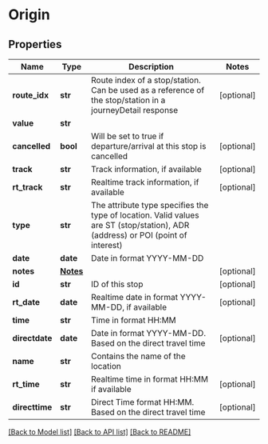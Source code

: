 # Origin

## Properties
Name | Type | Description | Notes
------------ | ------------- | ------------- | -------------
**route_idx** | **str** | Route index of a stop/station. Can be used as a reference of the stop/station in a journeyDetail response | [optional] 
**value** | **str** |  | 
**cancelled** | **bool** | Will be set to true if departure/arrival at this stop is cancelled | [optional] 
**track** | **str** | Track information, if available | [optional] 
**rt_track** | **str** | Realtime track information, if available | [optional] 
**type** | **str** | The attribute type specifies the type of location. Valid values are ST (stop/station), ADR (address) or POI (point of interest) | 
**date** | **date** | Date in format YYYY-MM-DD | 
**notes** | [**Notes**](Notes.md) |  | [optional] 
**id** | **str** | ID of this stop | [optional] 
**rt_date** | **date** | Realtime date in format YYYY-MM-DD, if available | [optional] 
**time** | **str** | Time in format HH:MM | 
**directdate** | **date** | Date in format YYYY-MM-DD.  Based on the direct travel time | [optional] 
**name** | **str** | Contains the name of the location | 
**rt_time** | **str** | Realtime time in format HH:MM if available | [optional] 
**directtime** | **str** | Direct Time format HH:MM. Based on the direct travel time | [optional] 

[[Back to Model list]](../README.md#documentation-for-models) [[Back to API list]](../README.md#documentation-for-api-endpoints) [[Back to README]](../README.md)


